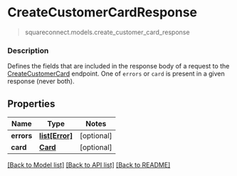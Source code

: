 # CreateCustomerCardResponse
> squareconnect.models.create_customer_card_response

### Description

Defines the fields that are included in the response body of a request to the [CreateCustomerCard](#endpoint-createcustomercard) endpoint.  One of `errors` or `card` is present in a given response (never both).

## Properties
Name | Type | Notes
------------ | ------------- | -------------
**errors** | [**list[Error]**](Error.md) | [optional] 
**card** | [**Card**](Card.md) | [optional] 

[[Back to Model list]](../README.md#documentation-for-models) [[Back to API list]](../README.md#documentation-for-api-endpoints) [[Back to README]](../README.md)


